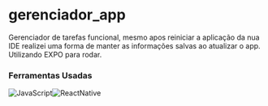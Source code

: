 # gerenciador_app
Gerenciador de tarefas funcional, mesmo apos reiniciar a aplicação da nua IDE realizei uma forma de manter as informações salvas ao atualizar o app. 
Utilizando EXPO para rodar.

### **Ferramentas Usadas**

<img src="https://img.shields.io/badge/JavaScript-F7DF1E?style=for-the-badge&logo=javascript&logoColor=black" alt="JavaScript"><img src="https://img.shields.io/badge/React_Native-20232A?style=for-the-badge&logo=react&logoColor=61DAFB" alt="ReactNative">

